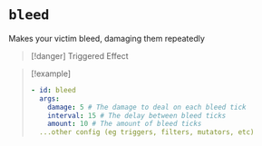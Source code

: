 # `bleed`

Makes your victim bleed, damaging them repeatedly

> [!danger] Triggered Effect

> [!example]
> ```yaml
> - id: bleed
>   args:
>     damage: 5 # The damage to deal on each bleed tick
>     interval: 15 # The delay between bleed ticks
>     amount: 10 # The amount of bleed ticks
>   ...other config (eg triggers, filters, mutators, etc)
> ```
